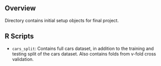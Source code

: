 ## Overview

Directory contains initial setup objects for final project.

## R Scripts

- `cars_split`:  Contains full cars dataset, in addition to the training and testing split of the cars dataset. Also contains folds from v-fold cross validation.